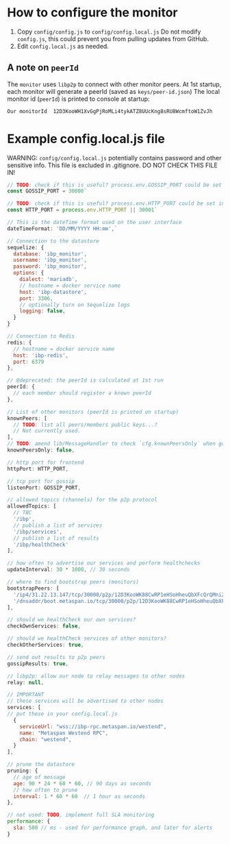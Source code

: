 # How to configure the monitor

1. Copy `config/config.js` to `config/config.local.js`
  Do not modify `config.js`, this could prevent you from pulling updates from GitHub.
2. Edit `config.local.js` as needed.

## A note on `peerId`

The `monitor` uses `libp2p` to connect with other monitor peers. At 1st startup, each monitor will generate a peerId (saved as `keys/peer-id.json`) The local monitor id (`peerId`) is printed to console at startup:

```bash
Our monitorId  12D3KooWH1XvGgPjRoMLi4tykATZ8UUcKng8sRU8WcmftoW1ZvJh
```

# Example config.local.js file

WARNING: `config/config.local.js` potentially contains password and other sensitive info. This file is excluded in .gitignore. DO NOT CHECK THIS FILE IN!

```js
// TODO: check if this is useful? process.env.GOSSIP_PORT could be set in the Dockerfile?
const GOSSIP_PORT = 30000`
```

```js
// TODO: check if this is useful? process.env.HTTP_PORT could be set in the Dockerfile?
const HTTP_PORT = process.env.HTTP_PORT || 30001`
```

```js
// This is the dateTime format used on the user interface
dateTimeFormat: 'DD/MM/YYYY HH:mm',`
```

```js
// Connection to the datastore
sequelize: {
  database: 'ibp_monitor',
  username: 'ibp_monitor',
  password: 'ibp_monitor',
  options: {
    dialect: 'mariadb',
    // hostname = docker service name
    host: 'ibp-datastore',
    port: 3306,
    // optionally turn on Sequelize logs 
    logging: false,
  }
}
```

```js
// Connection to Redis
redis: {
  // hostname = docker service name
  host: 'ibp-redis',
  port: 6379
},
```

```js
// @deprecated: the peerId is calculated at 1st run
peerId: {
  // each member should register a known peerId
},
```

```js
// List of other monitors (peerId is printed on startup)
knownPeers: [
  // TODO: list all peers/members public keys...?
  // Not currently used.
],
// TODO: amend lib/MessageHandler to check `cfg.knownPeersOnly` when gossip messages.
knownPeersOnly: false,
```

```js
// http port for frontend
httpPort: HTTP_PORT,
```

```js
// tcp port for gossip
listenPort: GOSSIP_PORT,
```

```js
// allowed topics (channels) for the p2p protocol
allowedTopics: [
  // TBC
  '/ibp',
  // publish a list of services
  '/ibp/services',
  // publish a list of results
  '/ibp/healthCheck'
],
```

```js
// how often to advertise our services and perform healthchecks
updateInterval: 30 * 1000, // 30 seconds
```

```js
// where to find bootstrap peers (monitors)
bootstrapPeers: [
  '/ip4/31.22.13.147/tcp/30000/p2p/12D3KooWK88CwRP1eHSoHheuQbXFcQrQMni2cgVDmB8bu9NtaqVu',
  '/dnsaddr/boot.metaspan.io/tcp/30000/p2p/12D3KooWK88CwRP1eHSoHheuQbXFcQrQMni2cgVDmB8bu9NtaqVu',
],
```

```js
// should we healthCheck our own services?
checkOwnServices: false,
```

```js
// should we healthCheck services of other monitors?
checkOtherServices: true,
```

```js
// send out results to p2p peers
gossipResults: true,
```

```js
// libp2p: allow our node to relay messages to other nodes
relay: null,
```

```js
// IMPORTANT
// these services will be advertised to other nodes
services: [
// put these in your config.local.js
  {
    serviceUrl: "wss://ibp-rpc.metaspan.io/westend",
    name: "Metaspan Westend RPC",
    chain: "westend",
  }
],
```

```js
// prune the datastore
pruning: {
  // age of message
  age: 90 * 24 * 60 * 60, // 90 days as seconds
  // how often to prune
  interval: 1 * 60 * 60  // 1 hour as seconds
},
```

```js
// not used: TODO, implement full SLA monitoring
performance: {
  sla: 500 // ms - used for performance graph, and later for alerts
}
```
